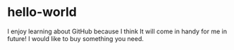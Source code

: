# hello-world

I enjoy learning about GitHub because I think It will come in handy for me in future!
I would like to buy something you need.
